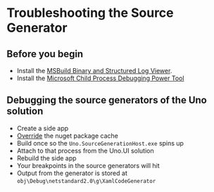 # Troubleshooting the Source Generator


## Before you begin

- Install the [MSBuild Binary and Structured Log Viewer](http://msbuildlog.com/). 
- Install the [Microsoft Child Process Debugging Power Tool](https://marketplace.visualstudio.com/items?itemName=vsdbgplat.MicrosoftChildProcessDebuggingPowerTool)

## Debugging the source generators of the Uno solution

- Create a side app
- [Override](https://github.com/unoplatform/uno/blob/7f003e13f34f899a4b9ac04552317920f961247a/src/crosstargeting_override.props.sample#L45) the nuget package cache
- Build once so the `Uno.SourceGenerationHost.exe` spins up
- Attach to that process from the Uno.UI solution
- Rebuild the side app
- Your breakpoints in the source generators will hit
- Output from the generator is stored at `obj\Debug\netstandard2.0\g\XamlCodeGenerator`


